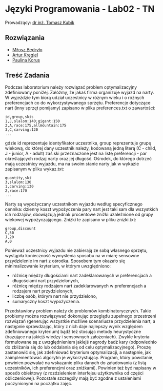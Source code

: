 # Języki Programowania - Lab02 - TN

Prowadzący: [dr inż. Tomasz Kubik](http://tomasz.kubik.staff.iiar.pwr.wroc.pl/)

## Rozwiązania

- [Miłosz Bedryło](https://github.com/Ite-2022-pwr/sem3-jp-lab02-mb)
- [Artur Kręgiel](https://github.com/Ite-2022-pwr/sem3-jp-lab02-ak)
- [Paulina Korus](https://github.com/Ite-2022-pwr/sem3-jp-lab02-pk)

## Treść Zadania

Podczas laboratorium należy rozwiązać problem optymalizacyjny zdefiniowany poniżej. Załóżmy, że jakaś firma organizuje wyjazd na narty. W wyjeździe tym biorą udział uczestnicy w różnym wieku i o różnych preferencjach co do wykorzystywanego sprzętu. Preferencje dotyczące nart (inny sprzęt pomijamy) zapisano w pliku preferences.txt o zawartości:

```
id,group,skis
1,J,slalom:140;gigant:150
2,A,race:175,allmountain:175
3,C,carving:120
...
```

gdzie id reprezentuje identyfikator uczestnika, group reprezentuje grupę wiekową, do której dany uczestnik należy, kodowaną jedną literą (C - child, J - junior, A - adult) zaś ski przeznaczone jest na listę preferencji - par określających rodzaj narty oraz jej długość. Ośrodek, do którego dotrzeć mają uczestnicy wyjazdu, ma na swoim stanie narty jak w wykazie zapisanym w pliku wykaz.txt:
```
quantity,ski
3,slalom:130
1,carving:130
2,race:170
...
```

Narty są wypożyczany uczestnikom wyjazdu według specyficznego cennika: dzienny koszt wypożyczenia pary nart jest taki sam dla wszystkich ich rodzajów, obowiązują jednak procentowe zniżki uzależnione od grupy wiekowej wypożyczającego. Zniżki te zapisano w pliku znizki.txt:
```
group,discount
C,50
J,20
A,0
```

Ponieważ uczestnicy wyjazdu nie zabierają ze sobą własnego sprzętu, wystąpiła konieczność wymyślenia sposobu na w miarę sensowne przydzielenie im nart z ośrodka. Sposobem tym okazało się minimalizowanie kryterium, w którym uwzględniono:
- różnicę między długościami nart zadeklarowanych w preferencjach a długościami nart przydzielonych,
- różnicę między rodzajem nart zadeklarowanych w preferencjach a rodzajem nart przydzielonych,
- liczbę osób, którym nart nie przydzielono,
- sumaryczny koszt wypożyczenia.

Przedstawiony problem należy do problemów kombinatorycznych. Takie problemy można rozwiązywać dokonując przeglądu zupełnego przestrzeni rozwiązań (generując wszystkie możliwe scenariusze przydzielenia nart, a następnie sprawdzając, który z nich daje najlepszy wynik względem zdefiniowanego kryterium) bądź też stosując metody heurystyczne (bazujące na jakiejś wiedzy i sensownych założeniach). Zwykle kryteria formułowane są z uwzględnieniem jakiejś nagrody badź kary (odpowiednio do zbliżania się do lub oddalania się od celu optymalizacyjnego). Proszę zastanowić się, jak zdefiniować kryterium optymalizacji, a następnie, jak zaimplementować algorytm je wykorzystujący. Program, który powstanie, powinien pozwalać na wskazanie pliku danych do załadowania (z listą uczestników, ich preferencjmi oraz zniżkami). Powinien też być napisany w sposób obiektowy (z rozdzieleniem interfejsu użytkownika od części obliczeniowej). Pozostałe szczegóły mają być zgodne z ustaleniami poczynionymi na początku zajęć.